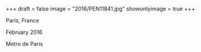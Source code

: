 +++
draft = false
image = "2016/PEN11841.jpg"
showonlyimage = true
+++

Paris, France

February 2016
<!--more-->

Metro de Paris
